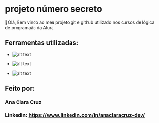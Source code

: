 # projeto número secreto

🔖Olá, Bem vindo ao meu projeto git e github utilizado nos cursos de lógica de programaão da Alura.

## Ferramentas utilizadas:

*  ![alt text](https://img.shields.io/badge/HTML-239120?style=for-the-badge&logo=html5&logoColor=white)

* ![alt text](https://img.shields.io/badge/CSS-239120?&style=for-the-badge&logo=css3&logoColor=white)

* ![alt text](https://img.shields.io/badge/JavaScript-F7DF1E?style=for-the-badge&logo=javascript&logoColor=black)


## Feito por:

### Ana Clara Cruz

### Linkedin: https://www.linkedin.com/in/anaclaracruz-dev/
